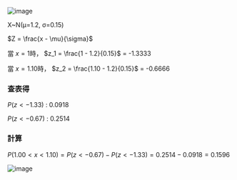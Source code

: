 ![image](https://github.com/user-attachments/assets/0a9ebb42-5ce3-4af7-97cd-f20de58b92aa)

X~N(μ=1.2, σ=0.15)

$Z = \frac{x - \mu}{\sigma}$

當 $x=1$時， $z_1 = \frac{1 - 1.2}{0.15}$ = -1.3333

當 $x=1.10$時， $z_2 = \frac{1.10 - 1.2}{0.15}$ = -0.6666

### 查表得

$P(z<-1.33)$ : 0.0918

$P(z<-0.67)$ : 0.2514

### 計算

$P(1.00 < x < 1.10) = P( z <-0.67) - P(z < -1.33) = 0.2514 - 0.0918 = 0.1596$

![image](https://github.com/user-attachments/assets/63857f62-3c3b-45ca-89b5-2a5662718b8d)
